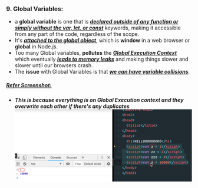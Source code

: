 ### 9. Global Variables:

- a **global variable** is one that is <ins>**_declared outside of any function or simply without the var, let, or const_**</ins> keywords, making it accessible from any part of the code, regardless of the scope.
- It's <ins>**_attached to the global object_**</ins>, which is **window** in a web browser or **global** in Node.js.
- Too many Global variables, **pollutes** the <ins>**_Global Execution Context_**</ins> which eventually <ins>**_leads to memory leaks_**</ins> and making things slower and slower until our browsers crash.
- The **issue** with Global Variables is that <ins>**_we can have variable collisions_**</ins>.

##### <u>Refer Screenshot:</u>

- **_This is because everything is on Global Execution context and they overwrite each other if there's any duplicates_**
  ![alt text](<images used/Global Variables.png>)
